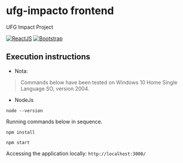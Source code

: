 # ufg-impacto frontend

UFG Impact Project

[![ReactJS](https://img.shields.io/badge/ReactJS-17-blue)](https://pt-br.reactjs.org/)
[![Bootstrap](https://img.shields.io/badge/Bootstrap-5-blue)](https://getbootstrap.com/)

## Execution instructions

- Nota: 
 > Commands below have been tested on Windows 10 Home Single Language SO, version 2004.

- NodeJs
  
```
node --version
```

Running commands below in sequence.

```
npm install
```

```
npm start
```

Accessing the application locally: ``http://localhost:3000/``
